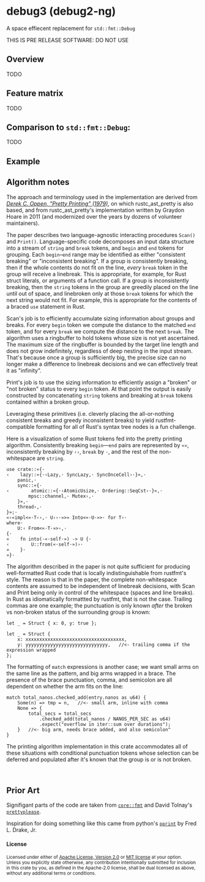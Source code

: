 debug3 (debug2-ng)
=====================

A space effiecent replacement for `std::fmt::Debug`

THIS IS PRE RELEASE SOFTWARE: DO NOT USE

## Overview

TODO


## Feature matrix

TODO


## Comparison to `std::fmt::Debug`:

 TODO



## Example


## Algorithm notes

The approach and terminology used in the implementation are derived from [*Derek
C. Oppen, "Pretty Printing" (1979)*][paper], on which rustc_ast_pretty is also
based, and from rustc_ast_pretty's implementation written by Graydon Hoare in
2011 (and modernized over the years by dozens of volunteer maintainers).

[paper]: http://i.stanford.edu/pub/cstr/reports/cs/tr/79/770/CS-TR-79-770.pdf

The paper describes two language-agnostic interacting procedures `Scan()` and
`Print()`. Language-specific code decomposes an input data structure into a
stream of `string` and `break` tokens, and `begin` and `end` tokens for
grouping. Each `begin`&ndash;`end` range may be identified as either "consistent
breaking" or "inconsistent breaking". If a group is consistently breaking, then
if the whole contents do not fit on the line, *every* `break` token in the group
will receive a linebreak. This is appropriate, for example, for Rust struct
literals, or arguments of a function call. If a group is inconsistently
breaking, then the `string` tokens in the group are greedily placed on the line
until out of space, and linebroken only at those `break` tokens for which the
next string would not fit. For example, this is appropriate for the contents of
a braced `use` statement in Rust.

Scan's job is to efficiently accumulate sizing information about groups and
breaks. For every `begin` token we compute the distance to the matched `end`
token, and for every `break` we compute the distance to the next `break`. The
algorithm uses a ringbuffer to hold tokens whose size is not yet ascertained.
The maximum size of the ringbuffer is bounded by the target line length and does
not grow indefinitely, regardless of deep nesting in the input stream. That's
because once a group is sufficiently big, the precise size can no longer make a
difference to linebreak decisions and we can effectively treat it as "infinity".

Print's job is to use the sizing information to efficiently assign a "broken" or
"not broken" status to every `begin` token. At that point the output is easily
constructed by concatenating `string` tokens and breaking at `break` tokens
contained within a broken group.

Leveraging these primitives (i.e. cleverly placing the all-or-nothing consistent
breaks and greedy inconsistent breaks) to yield rustfmt-compatible formatting
for all of Rust's syntax tree nodes is a fun challenge.

Here is a visualization of some Rust tokens fed into the pretty printing
algorithm. Consistently breaking `begin`&mdash;`end` pairs are represented by
`«`&#8288;`»`, inconsistently breaking by `‹`&#8288;`›`, `break` by `·`, and the
rest of the non-whitespace are `string`.

```text
use crate::«{·
‹    lazy::«{·‹Lazy,· SyncLazy,· SyncOnceCell›·}»,·
    panic,·
    sync::«{·
‹        atomic::«{·‹AtomicUsize,· Ordering::SeqCst›·}»,·
        mpsc::channel,· Mutex›,·
    }»,·
    thread›,·
}»;·
«‹«impl<«·T‹›,· U‹›·»>» Into<«·U·»>· for T›·
where·
    U:‹ From<«·T·»>›,·
{·
«    fn into(·«·self·») -> U {·
‹        U::from(«·self·»)›·
»    }·
»}·
```

The algorithm described in the paper is not quite sufficient for producing
well-formatted Rust code that is locally indistinguishable from rustfmt's style.
The reason is that in the paper, the complete non-whitespace contents are
assumed to be independent of linebreak decisions, with Scan and Print being only
in control of the whitespace (spaces and line breaks). In Rust as idiomatically
formattted by rustfmt, that is not the case. Trailing commas are one example;
the punctuation is only known *after* the broken vs non-broken status of the
surrounding group is known:

```rust,ignore
let _ = Struct { x: 0, y: true };

let _ = Struct {
    x: xxxxxxxxxxxxxxxxxxxxxxxxxxxxxxxxxxxx,
    y: yyyyyyyyyyyyyyyyyyyyyyyyyyyyyy,   //<- trailing comma if the expression wrapped
};
```

The formatting of `match` expressions is another case; we want small arms on the
same line as the pattern, and big arms wrapped in a brace. The presence of the
brace punctuation, comma, and semicolon are all dependent on whether the arm
fits on the line:

```rust,ignore
match total_nanos.checked_add(entry.nanos as u64) {
    Some(n) => tmp = n,   //<- small arm, inline with comma
    None => {
        total_secs = total_secs
            .checked_add(total_nanos / NANOS_PER_SEC as u64)
            .expect("overflow in iter::sum over durations");
    }   //<- big arm, needs brace added, and also semicolon^
}
```

The printing algorithm implementation in this crate accommodates all of these
situations with conditional punctuation tokens whose selection can be deferred
and populated after it's known that the group is or is not broken.

<br>

## Prior Art

Signifigant parts of the code are taken from
[`core::fmt`](https://github.com/rust-lang/rust/tree/master/library/core/src/fmt)
and David Tolnay's [`prettyplease`](https://github.com/dtolnay/prettyplease/).

Inspiration for doing something like this came from python's
[`pprint`](https://docs.python.org/3/library/pprint.html) by Fred L. Drake, Jr.

#### License

<sup>
Licensed under either of <a href="LICENSE-APACHE">Apache License, Version
2.0</a> or <a href="LICENSE-MIT">MIT license</a> at your option.
</sup>

<br>

<sub>
Unless you explicitly state otherwise, any contribution intentionally submitted
for inclusion in this crate by you, as defined in the Apache-2.0 license, shall
be dual licensed as above, without any additional terms or conditions.
</sub>
